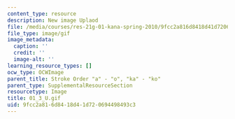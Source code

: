 ```yaml
---
content_type: resource
description: New image Uplaod
file: /media/courses/res-21g-01-kana-spring-2010/9fcc2a816d8418d41d720694498493c3_01_3_U.gif
file_type: image/gif
image_metadata:
  caption: ''
  credit: ''
  image-alt: ''
learning_resource_types: []
ocw_type: OCWImage
parent_title: Stroke Order "a" - "o", "ka" - "ko"
parent_type: SupplementalResourceSection
resourcetype: Image
title: 01_3_U.gif
uid: 9fcc2a81-6d84-18d4-1d72-0694498493c3
---
```

